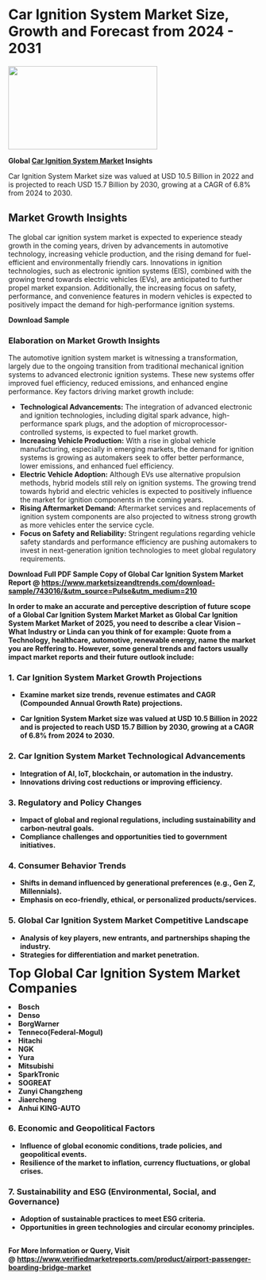 <H1>Car Ignition System Market Size, Growth and Forecast from 2024 - 2031</H1><img class="aligncenter size-medium wp-image-584254" src="https://thirdeyenews.in/wp-content/uploads/2024/09/Global-Market-Research-300x168.jpeg" alt="" width="300" height="168" /><p><strong>Global&nbsp;<a href="https://www.marketsizeandtrends.com/download-sample/743016/&amp;utm_source=Pulse&amp;utm_medium=210">Car Ignition System Market</a> Insights</strong></p><p>Car Ignition System Market size was valued at USD 10.5 Billion in 2022 and is projected to reach USD 15.7 Billion by 2030, growing at a CAGR of 6.8% from 2024 to 2030.</p><p><h2>Market Growth Insights</h2> <p>The global car ignition system market is expected to experience steady growth in the coming years, driven by advancements in automotive technology, increasing vehicle production, and the rising demand for fuel-efficient and environmentally friendly cars. Innovations in ignition technologies, such as electronic ignition systems (EIS), combined with the growing trend towards electric vehicles (EVs), are anticipated to further propel market expansion. Additionally, the increasing focus on safety, performance, and convenience features in modern vehicles is expected to positively impact the demand for high-performance ignition systems.</p> <p><strong>Download Sample</strong></p> <h3>Elaboration on Market Growth Insights</h3> <p>The automotive ignition system market is witnessing a transformation, largely due to the ongoing transition from traditional mechanical ignition systems to advanced electronic ignition systems. These new systems offer improved fuel efficiency, reduced emissions, and enhanced engine performance. Key factors driving market growth include:</p> <ul> <li><strong>Technological Advancements:</strong> The integration of advanced electronic and ignition technologies, including digital spark advance, high-performance spark plugs, and the adoption of microprocessor-controlled systems, is expected to fuel market growth.</li> <li><strong>Increasing Vehicle Production:</strong> With a rise in global vehicle manufacturing, especially in emerging markets, the demand for ignition systems is growing as automakers seek to offer better performance, lower emissions, and enhanced fuel efficiency.</li> <li><strong>Electric Vehicle Adoption:</strong> Although EVs use alternative propulsion methods, hybrid models still rely on ignition systems. The growing trend towards hybrid and electric vehicles is expected to positively influence the market for ignition components in the coming years.</li> <li><strong>Rising Aftermarket Demand:</strong> Aftermarket services and replacements of ignition system components are also projected to witness strong growth as more vehicles enter the service cycle.</li> <li><strong>Focus on Safety and Reliability:</strong> Stringent regulations regarding vehicle safety standards and performance efficiency are pushing automakers to invest in next-generation ignition technologies to meet global regulatory requirements.</li> </ul> <p><strong></p><p><span class=""><strong>Download Full PDF Sample Copy of Global Car Ignition System Market Report</strong> @ <a href="https://www.marketsizeandtrends.com/download-sample/743016/&amp;utm_source=Pulse&amp;utm_medium=210" target="_blank">https://www.marketsizeandtrends.com/download-sample/743016/&amp;utm_source=Pulse&amp;utm_medium=210</a></span></p><p>In order to make an accurate and perceptive description of future scope of a Global&nbsp;Car Ignition System Market Market as Global&nbsp;Car Ignition System Market Market of 2025, you need to describe a clear Vision &ndash; What Industry or Linda can you think of for example: Quote from a Technology, healthcare, automotive, renewable energy, name the market you are Reffering to. However, some general trends and factors usually impact market reports and their future outlook include:</p><h3>1.&nbsp;<strong>Car Ignition System Market Growth Projections</strong></h3><ul><li>Examine market size trends, revenue estimates and CAGR (Compounded Annual Growth Rate) projections.</li><li><p>Car Ignition System Market size was valued at USD 10.5 Billion in 2022 and is projected to reach USD 15.7 Billion by 2030, growing at a CAGR of 6.8% from 2024 to 2030.</p></li></ul><h3>2.&nbsp;<strong>Car Ignition System Market Technological Advancements</strong></h3><ul><li>Integration of AI, IoT, blockchain, or automation in the industry.</li><li>Innovations driving cost reductions or improving efficiency.</li></ul><h3>3.&nbsp;<strong>Regulatory and Policy Changes</strong></h3><ul><li>Impact of global and regional regulations, including sustainability and carbon-neutral goals.</li><li>Compliance challenges and opportunities tied to government initiatives.</li></ul><h3>4.&nbsp;<strong>Consumer Behavior Trends</strong></h3><ul><li>Shifts in demand influenced by generational preferences (e.g., Gen Z, Millennials).</li><li>Emphasis on eco-friendly, ethical, or personalized products/services.</li></ul><h3>5.&nbsp;<strong>Global Car Ignition System Market Competitive Landscape</strong></h3><ul><li>Analysis of key players, new entrants, and partnerships shaping the industry.</li><li>Strategies for differentiation and market penetration.</li></ul><p data-pm-slice="1 1 []"><span style="color: inherit; font-family: inherit; font-size: 25px;">Top Global Car Ignition System Market Companies</span></p><div class="" data-test-id=""><p><li>Bosch</li><li> Denso</li><li> BorgWarner</li><li> Tenneco(Federal-Mogul)</li><li> Hitachi</li><li> NGK</li><li> Yura</li><li> Mitsubishi</li><li> SparkTronic</li><li> SOGREAT</li><li> Zunyi Changzheng</li><li> Jiaercheng</li><li> Anhui KING-AUTO</li></p></div><h3>6.&nbsp;<strong>Economic and Geopolitical Factors</strong></h3><ul><li>Influence of global economic conditions, trade policies, and geopolitical events.</li><li>Resilience of the market to inflation, currency fluctuations, or global crises.</li></ul><h3>7.&nbsp;<strong>Sustainability and ESG (Environmental, Social, and Governance)</strong></h3><ul><li>Adoption of sustainable practices to meet ESG criteria.</li><li>Opportunities in green technologies and circular economy principles.</li></ul><h2><strong style="font-size: 14px;">For More Information or Query, Visit @&nbsp;</strong><a style="background-color: #ffffff; font-size: 14px;" href="https://www.marketsizeandtrends.com/report/car-ignition-system-market/" target="_blank">https://www.verifiedmarketreports.com/product/airport-passenger-boarding-bridge-market</a></h2>
